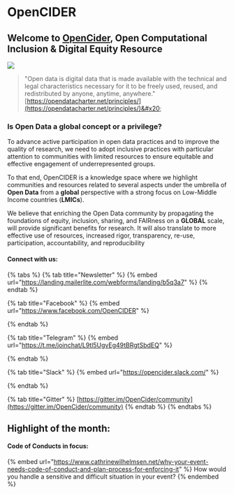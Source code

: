 # OpenCIDER

## Welcome to [OpenCider](https://twitter.com/OpenCIDER), Open Computational Inclusion & Digital Equity Resource <a href="#welcome-to-opencider-open-computational-inclusion-and-digital-equity-resource" id="welcome-to-opencider-open-computational-inclusion-and-digital-equity-resource"></a>

![](.gitbook/assets/opencider\_twitter.jpg)

> "Open data is digital data that is made available with the technical and legal characteristics necessary for it to be freely used, reused, and redistributed by anyone, anytime, anywhere."  [https://opendatacharter.net/principles/](https://opendatacharter.net/principles/)&#x20;

### &#x20;                                   Is Open Data a global concept or a privilege?

To advance active participation in open data practices and to improve the quality of research, we need to adopt inclusive practices with particular attention to communities with limited resources to ensure equitable and effective engagement of underrepresented groups.&#x20;

To that end, OpenCIDER is a knowledge space where we highlight communities and resources related to several aspects under the umbrella of **Open Data** from a **global** perspective with a strong focus on Low-Middle Income countries (**LMICs**).&#x20;

We believe that enriching the Open Data community by propagating the foundations of equity, inclusion, sharing, and FAIRness on a **GLOBAL** scale, will provide significant benefits for research. It will also translate to more effective use of resources, increased rigor, transparency, re-use, participation, accountability, and reproducibility

#### Connect with us:

{% tabs %}
{% tab title="Newsletter" %}
{% embed url="https://landing.mailerlite.com/webforms/landing/b5q3a7" %}
{% endtab %}

{% tab title="Facebook" %}
{% embed url="https://www.facebook.com/OpenCIDER" %}


{% endtab %}

{% tab title="Telegram" %}
{% embed url="https://t.me/joinchat/L9tl5UgvEg49tBRgtSbdEQ" %}


{% endtab %}

{% tab title="Slack" %}
{% embed url="https://opencider.slack.com/" %}


{% endtab %}

{% tab title="Gitter" %}
[https://gitter.im/OpenCider/community](https://gitter.im/OpenCider/community)
{% endtab %}
{% endtabs %}

## Highlight of the month: &#x20;

#### Code of Conducts in focus: <a href="#how-would-you-handle-a-sensitive-and-difficult-situation-at-your-event" id="how-would-you-handle-a-sensitive-and-difficult-situation-at-your-event"></a>

{% embed url="https://www.cathrinewilhelmsen.net/why-your-event-needs-code-of-conduct-and-plan-process-for-enforcing-it" %}
How would you handle a sensitive and difficult situation in your event?
{% endembed %}

